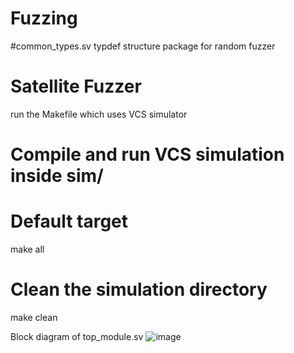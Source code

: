 # Fuzzing

#common_types.sv
typdef structure package for random fuzzer

# Satellite Fuzzer

run the Makefile which uses VCS simulator

# Compile and run VCS simulation inside sim/
# Default target

make all

# Clean the simulation directory
make clean

Block diagram of top_module.sv
![image](https://github.com/user-attachments/assets/d50569b4-c65c-47c7-87ff-825a850f2e88)
